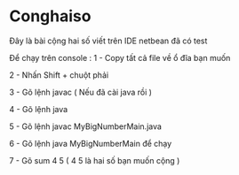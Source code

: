 # Conghaiso
Đây là bài cộng hai số viết trên IDE netbean đã có test 

Để chạy trên console :
  1 - Copy tất cả file về ổ đĩa bạn muốn
  
  2 - Nhấn Shift + chuột phải
  
  3 - Gõ lệnh javac ( Nếu đã cài java rồi )
  
  4 - Gõ lệnh java
  
  5 - Gõ lệnh javac MyBigNumberMain.java
  
  6 - Gõ lệnh java MyBigNumberMain để chạy
  
  7 - Gõ sum 4 5 ( 4 5 là hai số bạn muốn cộng )
  



